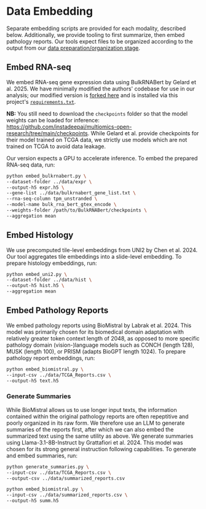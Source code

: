# Data Embedding

Separate embedding scripts are provided for each modality, described below. Additionally, we provide tooling to first summarize, then embed pathology reports. Our tools expect files to be organized according to the output from our [data preparation/organization stage](../data/README.md).

## Embed RNA-seq
We embed RNA-seq gene expression data using BulkRNABert by Gelard et al. 2025. We have minimally modified the authors' codebase for use in our analysis; our modified version is [forked here](https://github.com/StevenSong/BulkRNABert) and is installed via this project's [`requirements.txt`](../requirements.txt).

**NB:** You still need to download the `checkpoints` folder so that the model weights can be loaded for inference: https://github.com/instadeepai/multiomics-open-research/tree/main/checkpoints. While Gelard et al. provide checkpoints for their model trained on TCGA data, we strictly use models which are not trained on TCGA to avoid data leakage.

Our version expects a GPU to accelerate inference. To embed the prepared RNA-seq data, run:
```bash
python embed_bulkrnabert.py \
--dataset-folder ../data/expr \
--output-h5 expr.h5 \
--gene-list ../data/bulkrnabert_gene_list.txt \
--rna-seq-column tpm_unstranded \
--model-name bulk_rna_bert_gtex_encode \
--weights-folder /path/to/BulkRNABert/checkpoints \
--aggregation mean
```

## Embed Histology
We use precomputed tile-level embeddings from UNI2 by Chen et al. 2024. Our tool aggregates tile embeddings into a slide-level embedding. To prepare histology embeddings, run:
```bash
python embed_uni2.py \
--dataset-folder ../data/hist \
--output-h5 hist.h5 \
--aggregation mean
```

## Embed Pathology Reports
We embed pathology reports using BioMistral by Labrak et al. 2024. This model was primarily chosen for its biomedical domain adaptation with relatively greater token context length of 2048, as opposed to more specific pathology domain (vision-)language models such as CONCH (length 128), MUSK (length 100), or PRISM (adapts BioGPT length 1024). To prepare pathology report embeddings, run:
```bash
python embed_biomistral.py \
--input-csv ../data/TCGA_Reports.csv \
--output-h5 text.h5
```

### Generate Summaries
While BioMistral allows us to use longer input texts, the information contained within the original pathology reports are often repeptitive and poorly organized in its raw form. We therefore use an LLM to generate summaries of the reports first, after which we can also embed the summarized text using the same utility as above. We generate summaries using Llama-3.1-8B-Instruct by Grattafiori et al. 2024. This model was chosen for its strong general instruction following capabilities. To generate and embed summaries, run:
```bash
python generate_summaries.py \
--input-csv ../data/TCGA_Reports.csv \
--output-csv ../data/summarized_reports.csv

python embed_biomistral.py \
--input-csv ../data/summarized_reports.csv \
--output-h5 summ.h5
```